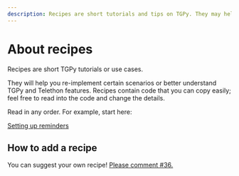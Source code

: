 ```yaml
---
description: Recipes are short tutorials and tips on TGPy. They may help you learn new use cases or understand advanced features.
---
```


# About recipes

Recipes are short TGPy tutorials or use cases.

They will help you re-implement certain scenarios or better understand TGPy and Telethon features. Recipes contain code
that you can copy easily; feel free to read into the code and change the details.

Read in any order. For example, start here:

[Setting up reminders](/recipes/reminders/)

## How to add a recipe

You can suggest your own recipe! [Please comment #36.](https://github.com/tm-a-t/TGPy/issues/36)
